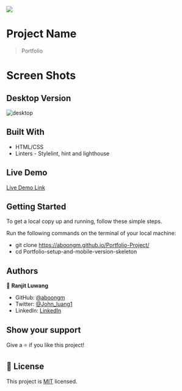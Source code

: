 ![](https://img.shields.io/badge/Microverse-blueviolet)

# Project Name

> Portfolio

# Screen Shots
## Desktop Version

![desktop](https://user-images.githubusercontent.com/49184579/161923369-17b4045f-113e-43c2-ac8a-c44cc23914e8.png)

## Built With

- HTML/CSS
- Linters - Stylelint, hint and lighthouse

## Live Demo

[Live Demo Link](https://aboongm.github.io/Portfolio-Project/)

## Getting Started

To get a local copy up and running, follow these simple steps.

Run the following commands on the terminal of your local machine:

- git clone https://aboongm.github.io/Portfolio-Project/
- cd Portfolio-setup-and-mobile-version-skeleton

## Authors

👤 **Ranjit Luwang**

- GitHub: [@aboongm](https://github.com/aboongm)
- Twitter: [@John_luang1](https://twitter.com/John_luang1)
- LinkedIn: [LinkedIn](https://www.linkedin.com/in/mayengbam-ranjit-luwang-31962418/)

## Show your support

Give a ⭐️ if you like this project!

## 📝 License

This project is [MIT](./MIT.md) licensed.
